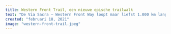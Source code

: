 ```yaml
---
title: Western Front Trail, een nieuwe epische trailwalk
text: "De Via Sacra – Western Front Way loopt maar liefst 1.000 km langs No Man’s Land en de Westerse frontlijn. Vertrekkend vanuit Nieuwpoort tot…"
created: "februari 18, 2021"
image: "western-front-trail.jpeg"
---
```

